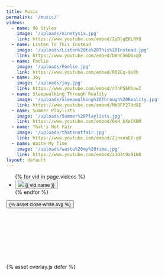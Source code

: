 ```yaml
---
title: Music
permalink: '/music/'
videos:
  - name: 96 Styles
    image: '/uploads/ninetysix.jpg'
    link: https://www.youtube.com/embed/2yDlgEKLHVQ
  - name: Listen To This Instead
    image: '/uploads/Listen%20to%20This%20Instead.jpg'
    link: https://www.youtube.com/embed/UBhC56OUxq0
  - name: Foolie
    image: '/uploads/Foolie.jpg'
    link: https://www.youtube.com/embed/R02Cq-Xs0b
  - name: Joy
    image: '/uploads/joy.jpg'
    link: https://www.youtube.com/embed/r7nPS6RhawI
  - name: Sleepwalking Through Reality
    image: '/uploads/Sleepwalking%20Through%20Reality.jpg'
    link: https://www.youtube.com/embed/Mb9FP27Hd8E
  - name: Summer Playlists
    image: '/uploads/Summer%20Playlists.jpg'
    link: https://www.youtube.com/embed/QVH_bXoCKBM
  - name: That's Not Fair
    image: '/uploads/thatsnotfair.jpg'
    link: https://www.youtube.com/embed/ZjnxnaEV-qU
  - name: Waste My Time
    image: '/uploads/waste%20my%20time.jpg'
    link: https://www.youtube.com/embed/z1O3t9x91W8
layout: default
---
```


<div class="container music">
  <ul class="videos">
    {% for vid in page.videos %}
    <li class="vid">
      <div class="vid-container">
        <button data-src="{{vid.link}}" class="video-overlay-trigger">
          <img class="vid-image" src="{{ vid.image }}" />
          <span class="vid-name">{{ vid.name }}</span>
        </button>
      </div>
    </li>
    {% endfor %}
  </ul>
  <div class="video-overlay hidden">
    <button class="video-overlay-close">{% asset close-white.svg %}</button>
    <div class="youtube-embed">
      <iframe class="youtube-embed-iframe" frameborder="0" scrolling="auto"></iframe>
    </div>
  </div>
</div>
{% asset overlay.js defer %}
